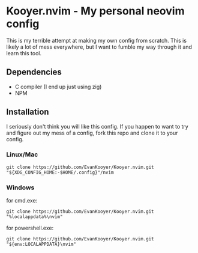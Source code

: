 # Kooyer.nvim - My personal neovim config

This is my terrible attempt at making my own config from scratch. This is likely
a lot of mess everywhere, but I want to fumble my way through it and learn this
tool.

## Dependencies

- C compiler (I end up just using zig)
- NPM

## Installation

I seriously don't think you will like this config. If you happen to want to try
and figure out my mess of a config, fork this repo and clone it to your config.

### Linux/Mac

```
git clone https://github.com/EvanKooyer/Kooyer.nvim.git "${XDG_CONFIG_HOME:-$HOME/.config}"/nvim
```

### Windows

for cmd.exe:

```
git clone https://github.com/EvanKooyer/Kooyer.nvim.git "%localappdata%\nvim"
```

for powershell.exe:

```
git clone https://github.com/EvanKooyer/Kooyer.nvim.git "${env:LOCALAPPDATA}\nvim"
```
